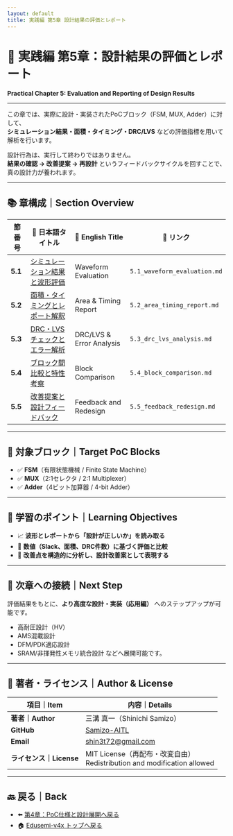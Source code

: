 ```yaml
---
layout: default
title: 実践編 第5章 設計結果の評価とレポート
---
```


# 🧪 実践編 第5章：設計結果の評価とレポート  
**Practical Chapter 5: Evaluation and Reporting of Design Results**

---

この章では、実際に設計・実装されたPoCブロック（FSM, MUX, Adder）に対して、  
**シミュレーション結果・面積・タイミング・DRC/LVS** などの評価指標を用いて解析を行います。

設計行為は、実行して終わりではありません。  
**結果の確認 → 改善提案 → 再設計** というフィードバックサイクルを回すことで、真の設計力が養われます。

---

## 📚 章構成｜Section Overview

| 節番号 | 📘 日本語タイトル | 📙 English Title | 🔗 リンク |
|--------|------------------|------------------|-----------|
| **5.1** | [シミュレーション結果と波形評価](5.1_waveform_evaluation.md) | Waveform Evaluation | `5.1_waveform_evaluation.md` |
| **5.2** | [面積・タイミングとレポート解釈](5.2_area_timing_report.md) | Area & Timing Report | `5.2_area_timing_report.md` |
| **5.3** | [DRC・LVSチェックとエラー解析](5.3_drc_lvs_analysis.md) | DRC/LVS & Error Analysis | `5.3_drc_lvs_analysis.md` |
| **5.4** | [ブロック間比較と特性考察](5.4_block_comparison.md) | Block Comparison | `5.4_block_comparison.md` |
| **5.5** | [改善提案と設計フィードバック](5.5_feedback_redesign.md) | Feedback and Redesign | `5.5_feedback_redesign.md` |

---

## 🎯 対象ブロック｜Target PoC Blocks

- ✅ **FSM**（有限状態機械 / Finite State Machine）  
- ✅ **MUX**（2:1セレクタ / 2:1 Multiplexer）  
- ✅ **Adder**（4ビット加算器 / 4-bit Adder）  

---

## 📘 学習のポイント｜Learning Objectives

- 📈 **波形とレポートから「設計が正しいか」を読み取る**  
- 🧠 **数値（Slack、面積、DRC件数）に基づく評価と比較**  
- 🔧 **改善点を構造的に分析し、設計改善案として表現する**

---

## 🔗 次章への接続｜Next Step

評価結果をもとに、**より高度な設計・実装（応用編）** へのステップアップが可能です。

- 高耐圧設計（HV）
- AMS混載設計
- DFM/PDK適応設計
- SRAM/非揮発性メモリ統合設計 などへ展開可能です。

---

## 👤 著者・ライセンス｜Author & License

| 項目｜Item | 内容｜Details |
|------------|----------------------------|
| **著者｜Author** | 三溝 真一（Shinichi Samizo） |
| **GitHub** | [Samizo-AITL](https://github.com/Samizo-AITL) |
| **Email** | [shin3t72@gmail.com](mailto:shin3t72@gmail.com) |
| **ライセンス｜License** | MIT License（再配布・改変自由）<br>Redistribution and modification allowed |

---

## 🔙 戻る｜Back

- ⬅️ [第4章：PoC仕様と設計展開へ戻る](../04_poc_design_flow/README.md)
- 🏠 [Edusemi-v4x トップへ戻る](../README.md)
